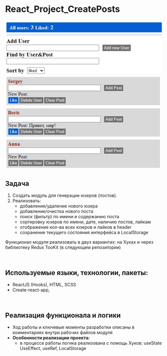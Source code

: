 # React_Project_CreatePosts



 
![alt text](https://github.com/AntonioMikhailov/AntonioMikhailov/blob/main/assets/Posts-search-sort-add.jpg)
## Задача
1.	Создать модуль для генерации юзеров (постов).
2. Реализовать:
   - добавление/удаление нового юзера
   - добавление/очистка нового поста
   - поиск (фильтр) по имени и содержанию поста
   - сортировку юзеров по имени, дате, наличию постов, лайкам
   - отображение кол-ва всех юзеров и лайков в header
   - сохранение текущего состояния интерфейса в LocalStorage

Функционал модуля реализовать в двух вариантах: на Хуках и через библиотеку Redux TooKit (в следующем репозитории) 
 

&nbsp;
## Используемые языки, технологии, пакеты:
-	ReactJS (Hooks), HTML, SCSS
- Create-react-app,  

&nbsp;
## Реализация функционала и логики
-	Ход работы и ключевые моменты разработки описаны в комментариях внутри рабочих файлов модуля 
- **Особенности реализации проекта:**
    -	в процессе работы логика реализована с помощь Хуков:  useState UseEffect, useRef, LocalStorage  
  
    
